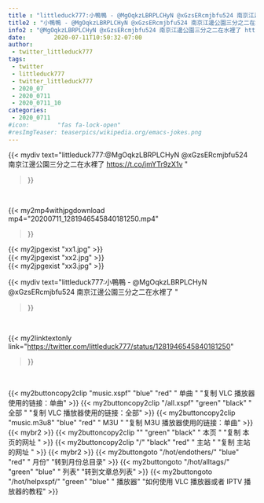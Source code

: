 ```yaml
---
title : "littleduck777:小鴨鴨 - @MgOqkzLBRPLCHyN @xGzsERcmjbfu524 南京江邊公園三分之二在水裡了 "
title2 : "小鴨鴨 - @MgOqkzLBRPLCHyN @xGzsERcmjbfu524 南京江邊公園三分之二在水裡了 "
info2 : "@MgOqkzLBRPLCHyN @xGzsERcmjbfu524 南京江邊公園三分之二在水裡了 https://t.co/jmYTr9zX1v "
date:        2020-07-11T10:50:32-07:00
author:
 - twitter_littleduck777
tags:
 - twitter
 - littleduck777
 - twitter_littleduck777
 - 2020_07
 - 2020_0711
 - 2020_0711_10
categories:
 - 2020_0711
#icon:        "fas fa-lock-open"
#resImgTeaser: teaserpics/wikipedia.org/emacs-jokes.png
---
```


{{< mydiv text="littleduck777:@MgOqkzLBRPLCHyN @xGzsERcmjbfu524 南京江邊公園三分之二在水裡了 https://t.co/jmYTr9zX1v "
>}}
<br>


{{< my2mp4withjpgdownload mp4="20200711_1281946545840181250.mp4"
>}}

{{< my2jpgexist "xx1.jpg" >}}<br>
{{< my2jpgexist "xx2.jpg" >}}<br>
{{< my2jpgexist "xx3.jpg" >}}<br>



{{< mydiv text="littleduck777:小鴨鴨 - @MgOqkzLBRPLCHyN @xGzsERcmjbfu524 南京江邊公園三分之二在水裡了 "
>}}
<br>

{{< my2linktextonly link="https://twitter.com/littleduck777/status/1281946545840181250"
>}}


<br>

{{< my2buttoncopy2clip "music.xspf"        "blue"   "red"    " 单曲 "  "复制 VLC 播放器使用的链接：单曲" >}} {{< my2buttoncopy2clip "/all.xspf"         "green"  "black"  " 全部 "  "复制 VLC 播放器使用的链接：全部" >}} {{< my2buttoncopy2clip "music.m3u8"        "blue"   "red"    " M3U  "    "复制 M3U 播放器使用的链接：单曲" >}} {{< mybr2 >}} {{< my2buttoncopy2clip ""                  "green"  "black"  " 本页 "    "复制 本页的网址 " >}} {{< my2buttoncopy2clip "/"                 "black"  "red"    " 主站 "    "复制 主站的网址 " >}} {{< mybr2 >}} {{< my2buttongoto      "/hot/endothers/"   "blue"   "red"    " 月份"   "转到月份总目录" >}} {{< my2buttongoto      "/hot/alltags/"     "green"  "blue"   " 列表"   "转到文章总列表" >}} {{< my2buttongoto      "/hot/helpxspf/"    "green"  "blue"   " 播放器" "如何使用 VLC 播放器或者 IPTV 播放器的教程" >}} 
